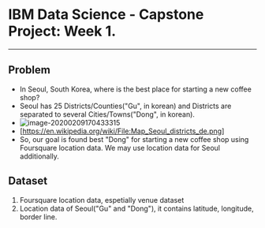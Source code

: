 # IBM Data Science - Capstone Project: Week 1.

---

## Problem

- In Seoul, South Korea, where is the best place for starting a new coffee shop?
- Seoul has 25 Districts/Counties("Gu", in korean) and Districts are separated to several Cities/Towns("Dong", in korean).
- ![image-20200209170433315](https://upload.wikimedia.org/wikipedia/commons/a/a2/Map_Seoul_districts_de.png)
- [https://en.wikipedia.org/wiki/File:Map_Seoul_districts_de.png]
- So, our goal is found best "Dong" for starting a new coffee shop using Foursquare location data. We may use location data for Seoul additionally.

## Dataset

1. Foursquare location data, espetially venue dataset
2. Location data of Seoul("Gu" and "Dong"), it contains latitude, longitude, border line. 